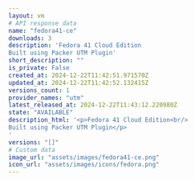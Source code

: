 ```yaml
---
layout: vm
# API response data
name: "fedora41-ce"
downloads: 3
description: 'Fedora 41 Cloud Edition
Built using Packer UTM Plugin'
short_description: ""
is_private: False
created_at: 2024-12-22T11:42:51.971570Z
updated_at: 2024-12-22T11:42:52.132415Z
versions_count: 1
provider_names: "utm"
latest_released_at: 2024-12-22T11:43:12.220980Z
state: "AVAILABLE"
description_html: '<p>Fedora 41 Cloud Edition<br/>
Built using Packer UTM Plugin</p>
'
versions: "[]"
# Custom data
image_url: "assets/images/fedora41-ce.png"
icon_url: "assets/images/icons/fedora.png"
---
```


